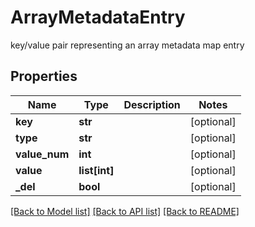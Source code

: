 # ArrayMetadataEntry

key/value pair representing an array metadata map entry
## Properties
Name | Type | Description | Notes
------------ | ------------- | ------------- | -------------
**key** | **str** |  | [optional] 
**type** | **str** |  | [optional] 
**value_num** | **int** |  | [optional] 
**value** | **list[int]** |  | [optional] 
**_del** | **bool** |  | [optional] 

[[Back to Model list]](../README.md#documentation-for-models) [[Back to API list]](../README.md#documentation-for-api-endpoints) [[Back to README]](../README.md)


